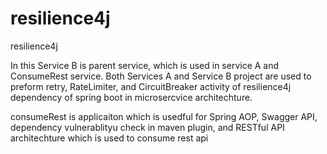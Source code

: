 # resilience4j
resilience4j


In this Service B is parent service, which is used in service A and ConsumeRest service.
Both Services A and Service B project are used to preform retry, RateLimiter, and CircuitBreaker activity of resilience4j dependency of spring boot in microsercvice architechture.

consumeRest is applicaiton which is usedful for Spring AOP, Swagger API, dependency vulnerablityu check in maven plugin, and RESTful API architechture which is used to consume rest api

